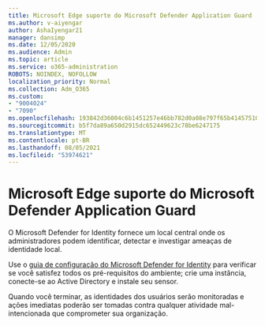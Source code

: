 ```yaml
---
title: Microsoft Edge suporte do Microsoft Defender Application Guard
ms.author: v-aiyengar
author: AshaIyengar21
manager: dansimp
ms.date: 12/05/2020
ms.audience: Admin
ms.topic: article
ms.service: o365-administration
ROBOTS: NOINDEX, NOFOLLOW
localization_priority: Normal
ms.collection: Adm_O365
ms.custom:
- "9004024"
- "7090"
ms.openlocfilehash: 193842d36004c6b1451257e46bb782d0a08e797f65b41457510339fb90aa7083
ms.sourcegitcommit: b5f7da89a650d2915dc652449623c78be6247175
ms.translationtype: MT
ms.contentlocale: pt-BR
ms.lasthandoff: 08/05/2021
ms.locfileid: "53974621"
---
```

# <a name="microsoft-edges-support-for-microsoft-defender-application-guard"></a>Microsoft Edge suporte do Microsoft Defender Application Guard

O Microsoft Defender for Identity fornece um local central onde os administradores podem identificar, detectar e investigar ameaças de identidade local. 

Use o [guia de configuração do Microsoft Defender for Identity](https://admin.microsoft.com/AdminPortal/Home?#/modernonboarding/microsoftdefenderforidentitysetupguide) para verificar se você satisfez todos os pré-requisitos do ambiente; crie uma instância, conecte-se ao Active Directory e instale seu sensor. 

Quando você terminar, as identidades dos usuários serão monitoradas e ações imediatas poderão ser tomadas contra qualquer atividade mal-intencionada que comprometer sua organização.
